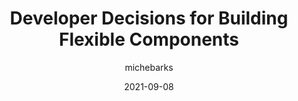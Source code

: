 ---
author: michebarks
date: 2021-09-08
publisher: smashingmag
tags:
  - components
  - meta
target_url: https://www.smashingmagazine.com/2021/09/developer-decisions-building-flexible-components/
title: Developer Decisions for Building Flexible Components
---